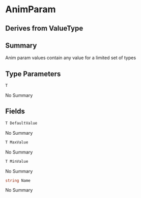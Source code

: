 # AnimParam<T>

## Derives from ValueType

## Summary

Anim param values contain any value for a limited set of types
## Type Parameters

```c#
T
```
No Summary
## Fields

```c#
T DefaultValue
```
No Summary
```c#
T MaxValue
```
No Summary
```c#
T MinValue
```
No Summary
```c#
string Name
```
No Summary
